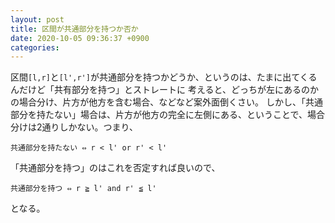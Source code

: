 ```yaml
---
layout: post
title: 区間が共通部分を持つか否か
date: 2020-10-05 09:36:37 +0900
categories:
---
```


区間`[l,r]`と`[l',r']`が共通部分を持つかどうか、というのは、たまに出てくるんだけど「共有部分を持つ」とストレートに
考えると、どっちが左にあるのかの場合分け、片方が他方を含む場合、などなど案外面倒くさい。
しかし、「共通部分を持たない」場合は、片方が他方の完全に左側にある、ということで、場合分けは2通りしかない。つまり、

```
共通部分を持たない ⇔ r < l' or r' < l'
```

「共通部分を持つ」のはこれを否定すれば良いので、

```
共通部分を持つ ⇔ r ≧ l' and r' ≦ l'
```

となる。
